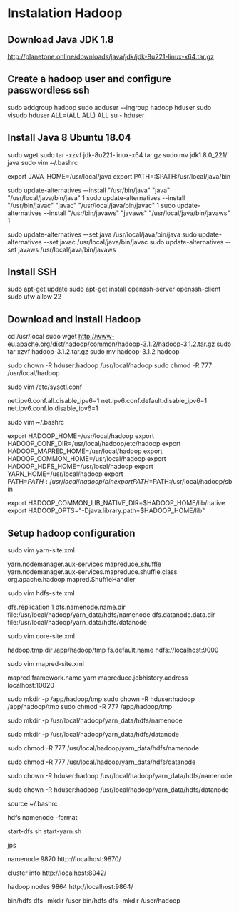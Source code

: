 # Instalation Hadoop 

## Download Java JDK 1.8
http://planetone.online/downloads/java/jdk/jdk-8u221-linux-x64.tar.gz

## Create a hadoop user and configure passwordless ssh
sudo addgroup hadoop
sudo adduser --ingroup hadoop hduser
sudo visudo
hduser ALL=(ALL:ALL) ALL
su - hduser 


## Install Java 8 Ubuntu 18.04 
sudo wget <jdk-link>
sudo tar -xzvf jdk-8u221-linux-x64.tar.gz
sudo mv jdk1.8.0_221/ java 
sudo vim ~/.bashrc 

export JAVA_HOME=/usr/local/java
export PATH=:$PATH:/usr/local/java/bin

sudo update-alternatives --install "/usr/bin/java" "java" "/usr/local/java/bin/java" 1
sudo update-alternatives --install "/usr/bin/javac" "javac" "/usr/local/java/bin/javac" 1
sudo update-alternatives --install "/usr/bin/javaws" "javaws" "/usr/local/java/bin/javaws" 1
 
sudo update-alternatives --set java /usr/local/java/bin/java
sudo update-alternatives --set javac /usr/local/java/bin/javac
sudo update-alternatives --set javaws /usr/local/java/bin/javaws

## Install SSH 
sudo apt-get update
sudo apt-get install openssh-server openssh-client
sudo ufw allow 22

## Download and Install Hadoop
 
cd /usr/local 
sudo wget http://www-eu.apache.org/dist/hadoop/common/hadoop-3.1.2/hadoop-3.1.2.tar.gz
sudo tar xzvf hadoop-3.1.2.tar.gz
sudo mv hadoop-3.1.2 hadoop
 
sudo chown -R hduser:hadoop /usr/local/hadoop
sudo chmod -R 777 /usr/local/hadoop
 
sudo vim /etc/sysctl.conf
 
net.ipv6.conf.all.disable_ipv6=1
net.ipv6.conf.default.disable_ipv6=1
net.ipv6.conf.lo.disable_ipv6=1
 
sudo vim ~/.bashrc 
 
export HADOOP_HOME=/usr/local/hadoop
export HADOOP_CONF_DIR=/usr/local/hadoop/etc/hadoop
export HADOOP_MAPRED_HOME=/usr/local/hadoop
export HADOOP_COMMON_HOME=/usr/local/hadoop
export HADOOP_HDFS_HOME=/usr/local/hadoop
export YARN_HOME=/usr/local/hadoop
export PATH=$PATH:/usr/local/hadoop/bin
export PATH=$PATH:/usr/local/hadoop/sbin
 
export HADOOP_COMMON_LIB_NATIVE_DIR=$HADOOP_HOME/lib/native
export HADOOP_OPTS="-Djava.library.path=$HADOOP_HOME/lib"

## Setup hadoop configuration 


sudo vim yarn-site.xml
 
<property>
<name>yarn.nodemanager.aux-services</name>
<value>mapreduce_shuffle</value>
</property>
<property>
<name>yarn.nodemanager.aux-services.mapreduce.shuffle.class</name>
<value>org.apache.hadoop.mapred.ShuffleHandler</value>
</property>
 
sudo vim hdfs-site.xml
 
<property>
<name>dfs.replication</name>
<value>1</value>
</property>
<property>
<name>dfs.namenode.name.dir</name>
<value>file:/usr/local/hadoop/yarn_data/hdfs/namenode</value>
</property>
<property>
<name>dfs.datanode.data.dir</name>
<value>file:/usr/local/hadoop/yarn_data/hdfs/datanode</value>
</property>
 
sudo vim core-site.xml
 
<property>
<name>hadoop.tmp.dir</name>
<value>/app/hadoop/tmp</value>
</property>
<property>
<name>fs.default.name</name>
<value>hdfs://localhost:9000</value>
</property>
 
 
sudo vim mapred-site.xml
 
<property>
<name>mapred.framework.name</name>
<value>yarn</value>
</property>
<property>
<name>mapreduce.jobhistory.address</name>
<value>localhost:10020</value>
</property>
 
sudo mkdir -p /app/hadoop/tmp
sudo chown -R hduser:hadoop /app/hadoop/tmp
sudo chmod -R 777 /app/hadoop/tmp
 
sudo mkdir -p /usr/local/hadoop/yarn_data/hdfs/namenode

sudo mkdir -p /usr/local/hadoop/yarn_data/hdfs/datanode

sudo chmod -R 777 /usr/local/hadoop/yarn_data/hdfs/namenode

sudo chmod -R 777 /usr/local/hadoop/yarn_data/hdfs/datanode

sudo chown -R hduser:hadoop /usr/local/hadoop/yarn_data/hdfs/namenode

sudo chown -R hduser:hadoop /usr/local/hadoop/yarn_data/hdfs/datanode

 
source ~/.bashrc
 
hdfs namenode -format
 
start-dfs.sh 
start-yarn.sh
 
jps
 
namenode 9870
http://localhost:9870/
 
cluster info
http://localhost:8042/
 
hadoop nodes 9864
http://localhost:9864/
 
 
bin/hdfs dfs -mkdir /user
bin/hdfs dfs -mkdir /user/hadoop
